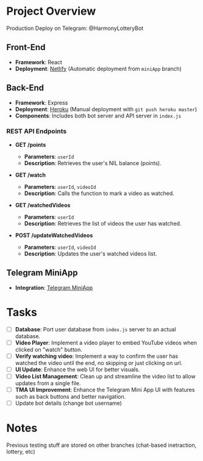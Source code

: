 # Project Overview

Production Deploy on Telegram: @HarmonyLotteryBot

## Front-End
- **Framework**: React
- **Deployment**: [Netlify](https://hod1.netlify.app/) (Automatic deployment from `miniApp` branch)

## Back-End
- **Framework**: Express
- **Deployment**: [Heroku](https://hod1-a52bc53a961e.herokuapp.com/) (Manual deployment with `git push heroku master`)
- **Components**: Includes both bot server and API server in `index.js`

### REST API Endpoints

- **GET /points**
  - **Parameters**: `userId`
  - **Description**: Retrieves the user's NIL balance (points).

- **GET /watch**
  - **Parameters**: `userId`, `videoId`
  - **Description**: Calls the function to mark a video as watched.

- **GET /watchedVideos**
  - **Parameters**: `userId`
  - **Description**: Retrieves the list of videos the user has watched.

- **POST /updateWatchedVideos**
  - **Parameters**: `userId`, `videoId`
  - **Description**: Updates the user's watched videos list.

## Telegram MiniApp
- **Integration**: [Telegram MiniApp](https://t.me/HarmonyLotteryBot/hod1app)

# Tasks
- [ ] **Database**: Port user database from `index.js` server to an actual database.
- [ ] **Video Player**: Implement a video player to embed YouTube videos when clicked on "watch" button.
- [ ] **Verify watching video**: Implement a way to confirm the user has watched the video until the end, no skipping or just clicking on url.
- [ ] **UI Update**: Enhance the web UI for better visuals.
- [ ] **Video List Management**: Clean up and streamline the video list to allow updates from a single file.
- [ ] **TMA UI Improvement**: Enhance the Telegram Mini App UI with features such as back buttons and better navigation.
- [ ] Update bot details (change bot username)

# Notes
Previous testing stuff are stored on other branches (chat-based inetraction, lottery, etc)
